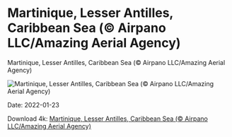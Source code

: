 # Martinique, Lesser Antilles, Caribbean Sea (© Airpano LLC/Amazing Aerial Agency)

Martinique, Lesser Antilles, Caribbean Sea (© Airpano LLC/Amazing Aerial Agency)

![Martinique, Lesser Antilles, Caribbean Sea (© Airpano LLC/Amazing Aerial Agency)](https://bing.com/th?id=OHR.LesserAntilles_EN-US1658249198_UHD.jpg&w=1024&h=576)

Date: 2022-01-23

Download 4k: [Martinique, Lesser Antilles, Caribbean Sea (© Airpano LLC/Amazing Aerial Agency)](https://bing.com/th?id=OHR.LesserAntilles_EN-US1658249198_UHD.jpg)

